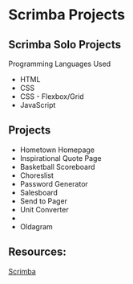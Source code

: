 # Scrimba Projects

## Scrimba Solo Projects

Programming Languages Used
<ul>
<li>HTML</li>
<li>CSS</li>
<li>CSS - Flexbox/Grid
<li>JavaScript</li>
</ul>
 
## Projects
<ul>
<li>Hometown Homepage</li>
<li>Inspirational Quote Page</li>
<li>Basketball Scoreboard</li>
<li>Choreslist</li>
<li>Password Generator</li>
<li>Salesboard</li>
<li>Send to Pager</li>
<li>Unit Converter</li>
<li><BestBank/li>
<li>Oldagram</li>
</ul>

## Resources:
 [Scrimba](https://scrimba.com/)
